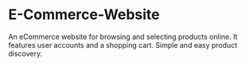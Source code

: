 # E-Commerce-Website
An eCommerce website for browsing and selecting products online. It features user accounts and a shopping cart. Simple and easy product discovery.
